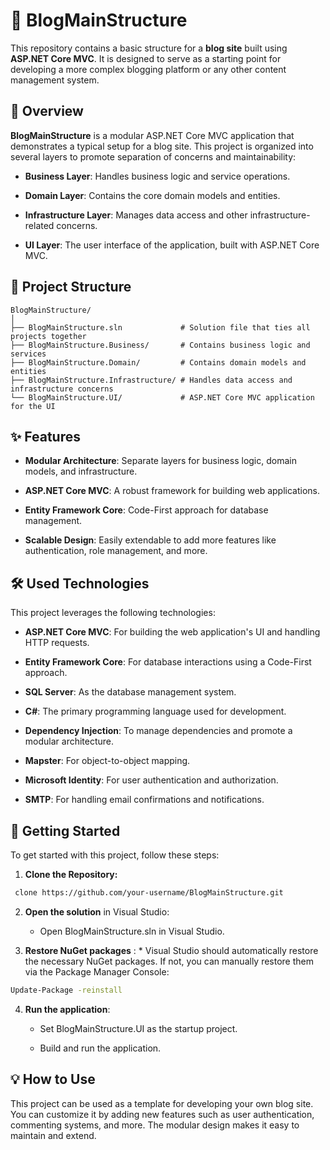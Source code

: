🚀 BlogMainStructure
====================

This repository contains a basic structure for a **blog site** built using **ASP.NET Core MVC**. It is designed to serve as a starting point for developing a more complex blogging platform or any other content management system.

📖 Overview
-----------

**BlogMainStructure** is a modular ASP.NET Core MVC application that demonstrates a typical setup for a blog site. This project is organized into several layers to promote separation of concerns and maintainability:

*   **Business Layer**: Handles business logic and service operations.
    
*   **Domain Layer**: Contains the core domain models and entities.
    
*   **Infrastructure Layer**: Manages data access and other infrastructure-related concerns.
    
*   **UI Layer**: The user interface of the application, built with ASP.NET Core MVC.
    

📁 Project Structure
--------------------
```plaintext
BlogMainStructure/
│
├── BlogMainStructure.sln             # Solution file that ties all projects together
├── BlogMainStructure.Business/       # Contains business logic and services
├── BlogMainStructure.Domain/         # Contains domain models and entities
├── BlogMainStructure.Infrastructure/ # Handles data access and infrastructure concerns
└── BlogMainStructure.UI/             # ASP.NET Core MVC application for the UI
```

✨ Features
----------

*   **Modular Architecture**: Separate layers for business logic, domain models, and infrastructure.
    
*   **ASP.NET Core MVC**: A robust framework for building web applications.
    
*   **Entity Framework Core**: Code-First approach for database management.
    
*   **Scalable Design**: Easily extendable to add more features like authentication, role management, and more.
    

🛠️ Used Technologies
---------------------

This project leverages the following technologies:

*   **ASP.NET Core MVC**: For building the web application's UI and handling HTTP requests.
    
*   **Entity Framework Core**: For database interactions using a Code-First approach.
    
*   **SQL Server**: As the database management system.
    
*   **C#**: The primary programming language used for development.
    
*   **Dependency Injection**: To manage dependencies and promote a modular architecture.
    
*   **Mapster**: For object-to-object mapping.
    
*   **Microsoft Identity**: For user authentication and authorization.
    
*   **SMTP**: For handling email confirmations and notifications.
    

🚀 Getting Started
------------------

To get started with this project, follow these steps:
1.  **Clone the Repository:**

```bash
 clone https://github.com/your-username/BlogMainStructure.git
```
    
2. **Open the solution** in Visual Studio:
    
    *   Open BlogMainStructure.sln in Visual Studio.

3.    **Restore NuGet packages** :
    *    Visual Studio should automatically restore the necessary NuGet packages. If not, you can manually restore them via the Package Manager Console:

```bash
Update-Package -reinstall
```
        
4.  **Run the application**:
    
    *   Set BlogMainStructure.UI as the startup project.
        
    *   Build and run the application.
        

💡 How to Use
-------------

This project can be used as a template for developing your own blog site. You can customize it by adding new features such as user authentication, commenting systems, and more. The modular design makes it easy to maintain and extend.
